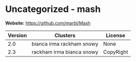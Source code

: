 # Uncategorized - mash





**Website:** <https://github.com/marbl/Mash>

| Version | Clusters | License |
| ------- | -------- | ------- |
| 2.0 | bianca irma rackham snowy | None |
| 2.3 | rackham irma bianca snowy | CopyRight |
